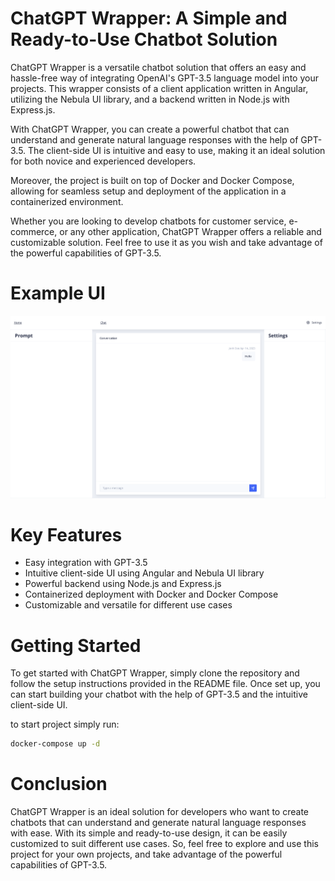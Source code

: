 # ChatGPT Wrapper: A Simple and Ready-to-Use Chatbot Solution
ChatGPT Wrapper is a versatile chatbot solution that offers an easy and hassle-free way of integrating OpenAI's GPT-3.5 language model into your projects. This wrapper consists of a client application written in Angular, utilizing the Nebula UI library, and a backend written in Node.js with Express.js.

With ChatGPT Wrapper, you can create a powerful chatbot that can understand and generate natural language responses with the help of GPT-3.5. The client-side UI is intuitive and easy to use, making it an ideal solution for both novice and experienced developers.

Moreover, the project is built on top of Docker and Docker Compose, allowing for seamless setup and deployment of the application in a containerized environment.

Whether you are looking to develop chatbots for customer service, e-commerce, or any other application, ChatGPT Wrapper offers a reliable and customizable solution. Feel free to use it as you wish and take advantage of the powerful capabilities of GPT-3.5.

# Example UI
![ChatGPT Wrapper UI](./example.png)

# Key Features
- Easy integration with GPT-3.5
- Intuitive client-side UI using Angular and Nebula UI library
- Powerful backend using Node.js and Express.js
- Containerized deployment with Docker and Docker Compose
- Customizable and versatile for different use cases

# Getting Started
To get started with ChatGPT Wrapper, simply clone the repository and follow the setup instructions provided in the README file. Once set up, you can start building your chatbot with the help of GPT-3.5 and the intuitive client-side UI.

to start project simply run:
```bash
docker-compose up -d
```

# Conclusion
ChatGPT Wrapper is an ideal solution for developers who want to create chatbots that can understand and generate natural language responses with ease. With its simple and ready-to-use design, it can be easily customized to suit different use cases. So, feel free to explore and use this project for your own projects, and take advantage of the powerful capabilities of GPT-3.5.